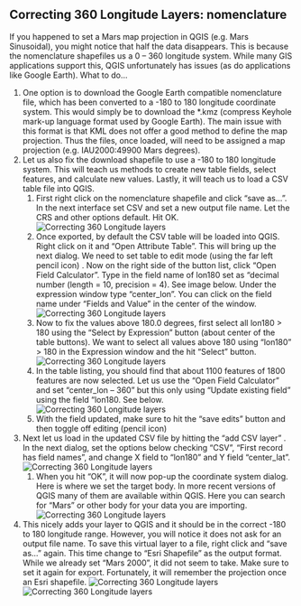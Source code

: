 ## Correcting 360 Longitude Layers: nomenclature
If you happened to set a Mars map projection in QGIS (e.g. Mars Sinusoidal), you might notice that half the data disappears. This is because the nomenclature shapefiles us a 0 – 360 longitude system. While many GIS applications support this, QGIS unfortunately has issues (as do applications like Google Earth).
What to do… 
1. One option is to download the Google Earth compatible nomenclature file, which has been converted to a -180 to 180 longitude coordinate system. This would simply be to download the *.kmz (compress Keyhole mark-up language format used by Google Earth). The main issue with this format is that KML does not offer a good method to define the map projection. Thus the files, once loaded, will need to be assigned a map projection (e.g. IAU2000:49900 Mars degrees).
2. Let us also fix the download shapefile to use a -180 to 180 longitude system. This will teach us methods to create new table fields, select features, and calculate new values. Lastly, it will teach us to load a CSV table file into QGIS.
    1. First right click on the nomenclature shapefile and click “save as...”. In the next interface set CSV and set a new output file name. Let the CRS and other options default. Hit OK.
    ![Correcting 360 Longitude layers](/images/corrlong0.jpg)
    2. Once exported, by default the CSV table will be loaded into QGIS. Right click on it and “Open Attribute Table”. This will bring up the next dialog. We need to set table to edit mode (using the far left pencil icon) . Now on the right side of the button list, click “Open Field Calculator”. Type in the field name of lon180 set as “decimal number (length = 10, precision = 4). See image below. Under the expression window type “center_lon”. You can click on the field name under “Fields and Value” in the center of the window.
    ![Correcting 360 Longitude layers](/images/corrlong1.jpg)
    3. Now to fix the values above 180.0 degrees, first select all lon180 > 180 using the “Select by Expression” button (about center of the table buttons). We want to select all values above 180 using “lon180” > 180 in the Expression window and the hit “Select” button.
    ![Correcting 360 Longitude layers](/images/corrlong2.jpg)
    4. In the table listing, you should find that about 1100 features of 1800 features are now selected. Let us use the “Open Field Calculator” and set “center_lon – 360” but this only using “Update existing field” using the field “lon180. See below.
    ![Correcting 360 Longitude layers](/images/corrlong3.jpg)
    5. With the field updated, make sure to hit the “save edits” button  and then toggle off editing (pencil icon)
3. Next let us load in the updated CSV file by hitting the “add CSV layer”  .  In the next dialog, set the options below checking “CSV”, “First record has field names”, and change X field to “lon180” and Y field “center_lat”.
![Correcting 360 Longitude layers](/images/corrlong4.jpg)
    1. When you hit “OK”, it will now pop-up the coordinate system dialog. Here is where we set the target body. In more recent versions of QGIS many of them are available within QGIS. Here you can search for “Mars” or other body for your data you are importing.
    ![Correcting 360 Longitude layers](/images/corrlong5.jpg)
4. This nicely adds your layer to QGIS and it should be in the correct -180 to 180 longitude range. However, you will notice it does not ask for an output file name. To save this virtual layer to a file, right click and “save as…” again. This time change to “Esri Shapefile” as the output format. While we already set “Mars 2000”, it did not seem to take. Make sure to set it again for export. Fortunately, it will remember the projection once an Esri shapefile.
![Correcting 360 Longitude layers](/images/corrlong6.jpg)
![Correcting 360 Longitude layers](/images/corrlong7.jpg)
